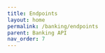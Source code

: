 ```yaml
---
title: Endpoints
layout: home
permalink: /banking/endpoints
parent: Banking API
nav_order: 7
---
```

